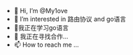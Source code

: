 - 👋 Hi, I’m @My1ove
- 👀 I’m interested in 路由协议 and go语言
- 🌱我正在学习go语言
- 💞️ 我正在寻找合作...
- 📫 How to reach me ...

<!---
My1ove/My1ove is a ✨ special ✨ repository because its `README.md` (this file) appears on your GitHub profile.
You can click the Preview link to take a look at your changes.
--->
